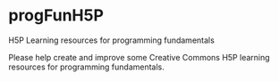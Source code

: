 # progFunH5P
H5P Learning resources for programming fundamentals

Please help create and improve some Creative Commons H5P learning resources for programming fundamentals.
